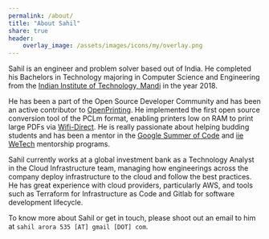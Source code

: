 ```yaml
---
permalink: /about/
title: "About Sahil"
share: true
header:
    overlay_image: /assets/images/icons/my/overlay.png
---
```

Sahil is an engineer and problem solver based out of India. He completed his Bachelors in Technology majoring in Computer Science and Engineering from the [Indian Institute of Technology, Mandi](http://iitmandi.ac.in/) in the year 2018.

He has been a part of the Open Source Developer Community and has been an active contributor to [OpenPrinting](https://openprinting.github.io/). He implemented the first open source conversion tool of the PCLm format, enabling printers low on RAM to print large PDFs via [Wifi-Direct](https://en.wikipedia.org/wiki/Wi-Fi_Direct). He is really passionate about helping budding students and has been a mentor in the [Google Summer of Code](https://summerofcode.withgoogle.com) and [iie WeTech](https://www.iie.org/Programs/WeTech) mentorship programs.

Sahil currently works at a global investment bank as a Technology Analyst in the Cloud Infrastructure team, managing how engineerings across the company deploy infrastructure to the cloud and follow the best practices. He has great experience with cloud providers, particularly AWS, and tools such as Terraform for Infrastructure as Code and Gitlab for software development lifecycle.

To know more about Sahil or get in touch, please shoot out an email to him at `sahil arora 535 [AT] gmail [DOT] com`.
